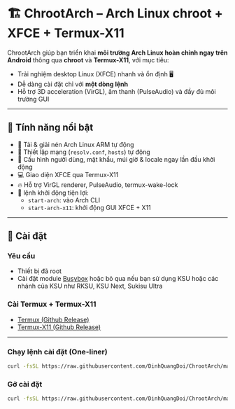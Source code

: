# 🏗️ ChrootArch – Arch Linux chroot + XFCE + Termux-X11

ChrootArch giúp bạn triển khai **môi trường Arch Linux hoàn chỉnh ngay trên Android** thông qua **chroot** và **Termux-X11**, với mục tiêu:
- Trải nghiệm desktop Linux (XFCE) nhanh và ổn định 🖥️
- Dễ dàng cài đặt chỉ với **một dòng lệnh**
- Hỗ trợ 3D acceleration (VirGL), âm thanh (PulseAudio) và đầy đủ môi trường GUI

---

## 🚀 Tính năng nổi bật

- 🐧 Tải & giải nén Arch Linux ARM tự động  
- 🔧 Thiết lập mạng (`resolv.conf`, `hosts`) tự động  
- 👤 Cấu hình người dùng, mật khẩu, múi giờ & locale ngay lần đầu khởi động  
- 💻 Giao diện XFCE qua Termux-X11  
- 🔥 Hỗ trợ VirGL renderer, PulseAudio, termux-wake-lock  
- 🧰 lệnh khởi động tiện lợi:
  - `start-arch`: vào Arch CLI
  - `start-arch-x11`: khởi động GUI XFCE + X11

---

## 🔧 Cài đặt

### Yêu cầu
- Thiết bị đã root
- Cài đặt module [Busybox](https://github.com/Magisk-Modules-Alt-Repo/BuiltIn-BusyBox/releases) hoặc bỏ qua nếu bạn sử dụng KSU hoặc các nhánh của KSU như RKSU, KSU Next, Sukisu Ultra 

### Cài Termux + Termux-X11

- [Termux (Github Release)](https://github.com/termux/termux-app/releases)
- [Termux-X11 (Github Release)](https://github.com/termux/termux-x11/releases)

---

### Chạy lệnh cài đặt (One-liner)

```bash
curl -fsSL https://raw.githubusercontent.com/DinhQuangDoi/ChrootArch/main/install.sh | bash
```
### Gỡ cài đặt 
```bash
curl -fsSL https://raw.githubusercontent.com/DinhQuangDoi/ChrootArch/main/scripts/uninstall.sh | bash
